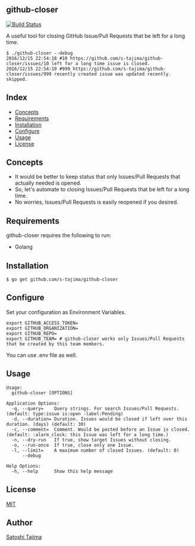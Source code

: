 github-closer
---
[![Build Status](https://travis-ci.org/s-tajima/github-closer.svg?branch=master)](https://travis-ci.org/s-tajima/github-closer)

A useful tool for closing GitHub Issue/Pull Requests that be left for a long time.

```
$ ./github-closer --debug
2016/12/15 22:54:18 #10 https://github.com/s-tajima/github-closer/issues/10 left for a long time issue is closed.
2016/12/15 22:54:19 #999 https://github.com/s-tajima/github-closer/issues/999 recently created issue was updated recently. skipped.
```

## Index

* [Concepts](#concepts)
* [Requirements](#requirements)
* [Installation](#installation)
* [Configure](#configure)
* [Usage](#usage)       
* [License](#license)    

## Concepts

* It would be better to keep status that only Issues/Pull Requests that actually needed is opened.
* So, let's automate to closing Issues/Pull Requests that be left for a long time.
* No worries, Issues/Pull Requests is easily reopened if you desired.

## Requirements

github-closer requires the following to run:

* Golang

## Installation

```
$ go get github.com/s-tajima/github-closer
```

## Configure

Set your configuration as Environment Variables.
```
export GITHUB_ACCESS_TOKEN=
export GITHUB_ORGANIZATION=
export GITHUB_REPO=
export GITHUB_TEAM= # github-closer works only Issues/Pull Requests that be created by this team members.
```
You can use .env file as well.


## Usage

```
Usage:
  github-closer [OPTIONS]

Application Options:
  -q, --query=    Query strings. For search Issues/Pull Requests. (default: type:issue is:open -label:Pending)
  -d, --duration= Duration. Issues would be closed if left over this duration. (days) (default: 30)
  -c, --comment=  Comment. Would be posted before an Issue is closed. (default: :alarm_clock: this Issue was left for a long time.)
  -n, --dry-run   If true, show target Issues without closing.
  -o, --run-once  If true, close only one Issue.
  -l, --limit=    A maximum number of closed Issues. (default: 0)
      --debug

Help Options:
  -h, --help      Show this help message
```

## License

[MIT](./LICENSE)

## Author

[Satoshi Tajima](https://github.com/s-tajima)
